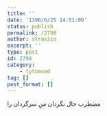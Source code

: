 ```yaml
---
title: ''
date: '1396/6/25 14:51:00'
status: publish
permalink: /2798
author: straxico
excerpt: ''
type: post
id: 2798
category:
    - tytomood
tag: []
post_format: []
---
```

مضطرب حال نگردان منِ سرگردان را